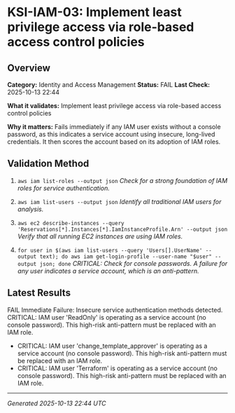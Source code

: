 # KSI-IAM-03: Implement least privilege access via role-based access control policies

## Overview

**Category:** Identity and Access Management
**Status:** FAIL
**Last Check:** 2025-10-13 22:44

**What it validates:** Implement least privilege access via role-based access control policies

**Why it matters:** Fails immediately if any IAM user exists without a console password, as this indicates a service account using insecure, long-lived credentials. It then scores the account based on its adoption of IAM roles.

## Validation Method

1. `aws iam list-roles --output json`
   *Check for a strong foundation of IAM roles for service authentication.*

2. `aws iam list-users --output json`
   *Identify all traditional IAM users for analysis.*

3. `aws ec2 describe-instances --query 'Reservations[*].Instances[*].IamInstanceProfile.Arn' --output json`
   *Verify that all running EC2 instances are using IAM roles.*

4. `for user in $(aws iam list-users --query 'Users[].UserName' --output text); do aws iam get-login-profile --user-name "$user" --output json; done`
   *CRITICAL: Check for console passwords. A failure for any user indicates a service account, which is an anti-pattern.*

## Latest Results

FAIL Immediate Failure: Insecure service authentication methods detected. CRITICAL: IAM user 'ReadOnly' is operating as a service account (no console password). This high-risk anti-pattern must be replaced with an IAM role.
- CRITICAL: IAM user 'change_template_approver' is operating as a service account (no console password). This high-risk anti-pattern must be replaced with an IAM role.
- CRITICAL: IAM user 'Terraform' is operating as a service account (no console password). This high-risk anti-pattern must be replaced with an IAM role.

---
*Generated 2025-10-13 22:44 UTC*